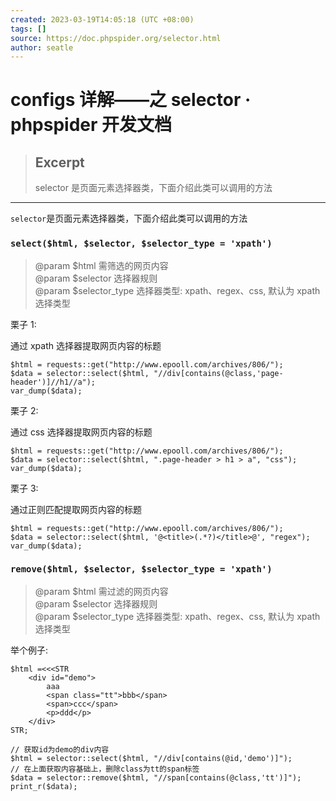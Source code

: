 ```yaml
---
created: 2023-03-19T14:05:18 (UTC +08:00)
tags: []
source: https://doc.phpspider.org/selector.html
author: seatle
---
```


# configs 详解——之 selector · phpspider 开发文档

> ## Excerpt
>
> selector 是页面元素选择器类，下面介绍此类可以调用的方法

---

`selector`是页面元素选择器类，下面介绍此类可以调用的方法

### `select($html, $selector, $selector_type = 'xpath')`

> @param $html 需筛选的网页内容  
> @param $selector 选择器规则  
> @param $selector_type 选择器类型: xpath、regex、css, 默认为 xpath 选择类型

栗子 1:

通过 xpath 选择器提取网页内容的标题

```
$html = requests::get("http://www.epooll.com/archives/806/");
$data = selector::select($html, "//div[contains(@class,'page-header')]//h1//a");
var_dump($data);
```

栗子 2:

通过 css 选择器提取网页内容的标题

```
$html = requests::get("http://www.epooll.com/archives/806/");
$data = selector::select($html, ".page-header > h1 > a", "css");
var_dump($data);
```

栗子 3:

通过正则匹配提取网页内容的标题

```
$html = requests::get("http://www.epooll.com/archives/806/");
$data = selector::select($html, '@<title>(.*?)</title>@', "regex");
var_dump($data);
```

### `remove($html, $selector, $selector_type = 'xpath')`

> @param $html 需过滤的网页内容  
> @param $selector 选择器规则  
> @param $selector_type 选择器类型: xpath、regex、css, 默认为 xpath 选择类型

举个例子:

```
$html =<<<STR
    <div id="demo">
        aaa
        <span class="tt">bbb</span>
        <span>ccc</span>
        <p>ddd</p>
    </div>
STR;

// 获取id为demo的div内容
$html = selector::select($html, "//div[contains(@id,'demo')]");
// 在上面获取内容基础上，删除class为tt的span标签
$data = selector::remove($html, "//span[contains(@class,'tt')]");
print_r($data);
```
